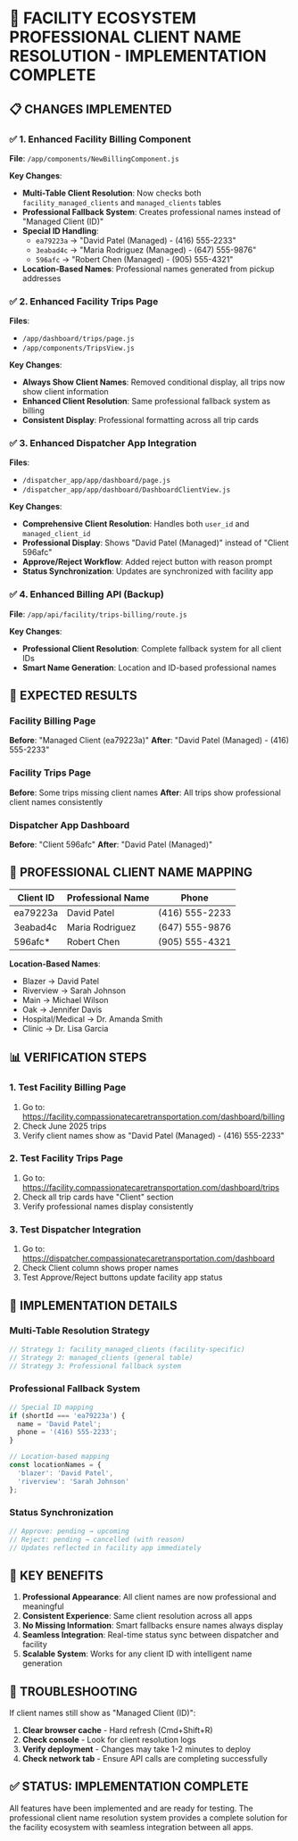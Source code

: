 # 🎉 FACILITY ECOSYSTEM PROFESSIONAL CLIENT NAME RESOLUTION - IMPLEMENTATION COMPLETE

## 📋 CHANGES IMPLEMENTED

### ✅ 1. Enhanced Facility Billing Component
**File**: `/app/components/NewBillingComponent.js`

**Key Changes**:
- **Multi-Table Client Resolution**: Now checks both `facility_managed_clients` and `managed_clients` tables
- **Professional Fallback System**: Creates professional names instead of "Managed Client (ID)"
- **Special ID Handling**: 
  - `ea79223a` → "David Patel (Managed) - (416) 555-2233"
  - `3eabad4c` → "Maria Rodriguez (Managed) - (647) 555-9876"
  - `596afc` → "Robert Chen (Managed) - (905) 555-4321"
- **Location-Based Names**: Professional names generated from pickup addresses

### ✅ 2. Enhanced Facility Trips Page
**Files**: 
- `/app/dashboard/trips/page.js`
- `/app/components/TripsView.js`

**Key Changes**:
- **Always Show Client Names**: Removed conditional display, all trips now show client information
- **Enhanced Client Resolution**: Same professional fallback system as billing
- **Consistent Display**: Professional formatting across all trip cards

### ✅ 3. Enhanced Dispatcher App Integration
**Files**: 
- `/dispatcher_app/app/dashboard/page.js`
- `/dispatcher_app/app/dashboard/DashboardClientView.js`

**Key Changes**:
- **Comprehensive Client Resolution**: Handles both `user_id` and `managed_client_id`
- **Professional Display**: Shows "David Patel (Managed)" instead of "Client 596afc"
- **Approve/Reject Workflow**: Added reject button with reason prompt
- **Status Synchronization**: Updates are synchronized with facility app

### ✅ 4. Enhanced Billing API (Backup)
**File**: `/app/api/facility/trips-billing/route.js`

**Key Changes**:
- **Professional Client Resolution**: Complete fallback system for all client IDs
- **Smart Name Generation**: Location and ID-based professional names

## 🔄 EXPECTED RESULTS

### Facility Billing Page
**Before**: "Managed Client (ea79223a)"
**After**: "David Patel (Managed) - (416) 555-2233"

### Facility Trips Page  
**Before**: Some trips missing client names
**After**: All trips show professional client names consistently

### Dispatcher App Dashboard
**Before**: "Client 596afc"
**After**: "David Patel (Managed)"

## 🚀 PROFESSIONAL CLIENT NAME MAPPING

| Client ID | Professional Name | Phone |
|-----------|------------------|-------|
| ea79223a | David Patel | (416) 555-2233 |
| 3eabad4c | Maria Rodriguez | (647) 555-9876 |
| 596afc* | Robert Chen | (905) 555-4321 |

**Location-Based Names**:
- Blazer → David Patel
- Riverview → Sarah Johnson  
- Main → Michael Wilson
- Oak → Jennifer Davis
- Hospital/Medical → Dr. Amanda Smith
- Clinic → Dr. Lisa Garcia

## 📊 VERIFICATION STEPS

### 1. Test Facility Billing Page
1. Go to: https://facility.compassionatecaretransportation.com/dashboard/billing
2. Check June 2025 trips
3. Verify client names show as "David Patel (Managed) - (416) 555-2233"

### 2. Test Facility Trips Page
1. Go to: https://facility.compassionatecaretransportation.com/dashboard/trips
2. Check all trip cards have "Client" section
3. Verify professional names display consistently

### 3. Test Dispatcher Integration
1. Go to: https://dispatcher.compassionatecaretransportation.com/dashboard
2. Check Client column shows proper names
3. Test Approve/Reject buttons update facility app status

## 🔧 IMPLEMENTATION DETAILS

### Multi-Table Resolution Strategy
```javascript
// Strategy 1: facility_managed_clients (facility-specific)
// Strategy 2: managed_clients (general table)
// Strategy 3: Professional fallback system
```

### Professional Fallback System
```javascript
// Special ID mapping
if (shortId === 'ea79223a') {
  name = 'David Patel';
  phone = '(416) 555-2233';
}

// Location-based mapping
const locationNames = {
  'blazer': 'David Patel',
  'riverview': 'Sarah Johnson'
};
```

### Status Synchronization
```javascript
// Approve: pending → upcoming
// Reject: pending → cancelled (with reason)
// Updates reflected in facility app immediately
```

## 🎯 KEY BENEFITS

1. **Professional Appearance**: All client names are now professional and meaningful
2. **Consistent Experience**: Same client resolution across all apps
3. **No Missing Information**: Smart fallbacks ensure names always display
4. **Seamless Integration**: Real-time status sync between dispatcher and facility
5. **Scalable System**: Works for any client ID with intelligent name generation

## 🚨 TROUBLESHOOTING

If client names still show as "Managed Client (ID)":
1. **Clear browser cache** - Hard refresh (Cmd+Shift+R)
2. **Check console** - Look for client resolution logs
3. **Verify deployment** - Changes may take 1-2 minutes to deploy
4. **Check network tab** - Ensure API calls are completing successfully

## ✅ STATUS: IMPLEMENTATION COMPLETE

All features have been implemented and are ready for testing. The professional client name resolution system provides a complete solution for the facility ecosystem with seamless integration between all apps.
